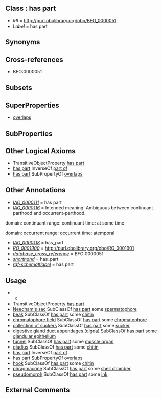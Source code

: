 
## Class : has part

 * *IRI* = http://purl.obolibrary.org/obo/BFO_0000051
 * *Label* = has part

## Synonyms


## Cross-references

 * BFO:0000051

## Subsets


## SuperProperties

 * [overlaps](../../RO/31/RO_0002131.md)

## SubProperties


## Other Logical Axioms

 * TransitiveObjectProperty [has part](../../BFO/51/BFO_0000051.md)
 * [has part](../../BFO/51/BFO_0000051.md) InverseOf [part of](../../BFO/50/BFO_0000050.md)
 * [has part](../../BFO/51/BFO_0000051.md) SubPropertyOf [overlaps](../../RO/31/RO_0002131.md)

## Other Annotations

 * *[IAO_0000111](../../IAO/11/IAO_0000111.md)* = has part
 * *[IAO_0000116](../../IAO/16/IAO_0000116.md)* = Intended meaning:
Ambiguous between continuant-parthood and occurrent-parthood.

domain: continuant
range: continuant
time: at some time

domain: occurrent
range: occurrent
time: atemporal
 * *[IAO_0000118](../../IAO/18/IAO_0000118.md)* = has_part
 * *[RO_0001900](../../RO/00/RO_0001900.md)* = http://purl.obolibrary.org/obo/RO_0001901
 * *[database_cross_reference](../../ef/oboInOwl#hasDbXref.md)* = BFO:0000051
 * *[shorthand](../../nd/oboInOwl#shorthand.md)* = has_part
 * *[rdf-schema#label](../../el/rdf-schema#label.md)* = has part

## Usage

 * -
 * TransitiveObjectProperty [has part](../../BFO/51/BFO_0000051.md)
 * [Needham's sac](../../CEPH/71/CEPH_0000171.md) SubClassOf [has part](../../BFO/51/BFO_0000051.md) some [spermatophore](../../CEPH/37/CEPH_0000237.md)
 * [beak](../../CEPH/23/CEPH_0000023.md) SubClassOf [has part](../../BFO/51/BFO_0000051.md) some [chitin](../../CEPH/59/CEPH_0000059.md)
 * [chromatophore field](../../CEPH/03/CEPH_0001003.md) SubClassOf [has part](../../BFO/51/BFO_0000051.md) some [chromatophore](../../CEPH/61/CEPH_0000061.md)
 * [collection of suckers](../../CEPH/05/CEPH_0000305.md) SubClassOf [has part](../../BFO/51/BFO_0000051.md) some [sucker](../../CEPH/48/CEPH_0000248.md)
 * [digestive gland duct appendages (digda)](../../CEPH/88/CEPH_0000088.md) SubClassOf [has part](../../BFO/51/BFO_0000051.md) some [glandular epithelium](../../UBERON/99/UBERON_0006799.md)
 * [funnel](../../CEPH/16/CEPH_0000116.md) SubClassOf [has part](../../BFO/51/BFO_0000051.md) some [muscle organ](../../UBERON/30/UBERON_0001630.md)
 * [gladius](../../CEPH/24/CEPH_0000124.md) SubClassOf [has part](../../BFO/51/BFO_0000051.md) some [chitin](../../CEPH/59/CEPH_0000059.md)
 * [has part](../../BFO/51/BFO_0000051.md) InverseOf [part of](../../BFO/50/BFO_0000050.md)
 * [has part](../../BFO/51/BFO_0000051.md) SubPropertyOf [overlaps](../../RO/31/RO_0002131.md)
 * [hook](../../CEPH/34/CEPH_0000134.md) SubClassOf [has part](../../BFO/51/BFO_0000051.md) some [chitin](../../CEPH/59/CEPH_0000059.md)
 * [phragmacone](../../CEPH/08/CEPH_0001008.md) SubClassOf [has part](../../BFO/51/BFO_0000051.md) some [shell chamber](../../CEPH/45/CEPH_0001045.md)
 * [pseudomorph](../../CEPH/11/CEPH_0000211.md) SubClassOf [has part](../../BFO/51/BFO_0000051.md) some [ink](../../CEPH/85/CEPH_0000285.md)

## External Comments


